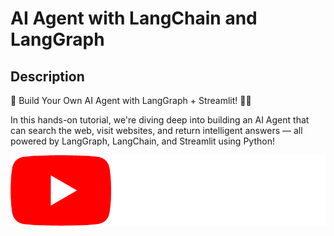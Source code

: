 # AI Agent with LangChain and LangGraph

## Description

🚀 Build Your Own AI Agent with LangGraph + Streamlit! 🧠💬

In this hands-on tutorial, we're diving deep into building an AI Agent that can search the web, visit websites, and return intelligent answers — all powered by LangGraph, LangChain, and Streamlit using Python!

<a href="https://youtu.be/dUAS3M73b-c" target="_blank">
    <img src="./yt_logo_rgb_dark.png" alt="youtube logo"/>
</a>